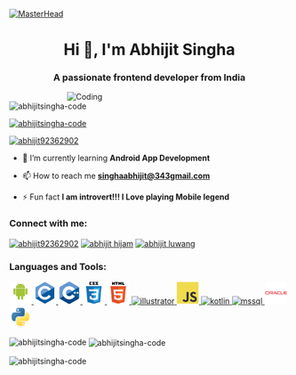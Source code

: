 [![MasterHead](https://https://1.bp.blogspot.com/-7A4WynwLsMw/XbBpCXG8fHI/AAAAAAAAMt4/uOa1bpLskYgrwGbllhSu2SDj_Mig8SXJQCLcBGAsYHQ/s1600/2000_600px.gif)](https://Abhijitsingha-code)



<h1 align="center">Hi 👋, I'm Abhijit Singha</h1>
<h3 align="center">A passionate frontend developer from India</h3>
<img align="right" alt="Coding" width="400" src="https://wallpapers.com/images/hd/think-about-coding-qlib86o7bz1fqbub-qlib86o7bz1fqbub.webp">

<p align="left"> <img src="https://komarev.com/ghpvc/?username=abhijitsingha-code&label=Profile%20views&color=0e75b6&style=flat" alt="abhijitsingha-code" /> </p>

<p align="left"> <a href="https://github.com/ryo-ma/github-profile-trophy"><img src="https://github-profile-trophy.vercel.app/?username=abhijitsingha-code" alt="abhijitsingha-code" /></a> </p>

<p align="left"> <a href="https://twitter.com/abhijit92362902" target="blank"><img src="https://img.shields.io/twitter/follow/abhijit92362902?logo=twitter&style=for-the-badge" alt="abhijit92362902" /></a> </p>

- 🌱 I’m currently learning **Android App Development**

- 📫 How to reach me **singhaabhijit@343gmail.com**

- ⚡ Fun fact **I am introvert!!! I Love playing Mobile legend**

<h3 align="left">Connect with me:</h3>
<p align="left">
<a href="https://twitter.com/abhijit92362902" target="blank"><img align="center" src="https://raw.githubusercontent.com/rahuldkjain/github-profile-readme-generator/master/src/images/icons/Social/twitter.svg" alt="abhijit92362902" height="30" width="40" /></a>
<a href="https://fb.com/abhijit hijam" target="blank"><img align="center" src="https://raw.githubusercontent.com/rahuldkjain/github-profile-readme-generator/master/src/images/icons/Social/facebook.svg" alt="abhijit hijam" height="30" width="40" /></a>
<a href="https://instagram.com/abhijit luwang" target="blank"><img align="center" src="https://raw.githubusercontent.com/rahuldkjain/github-profile-readme-generator/master/src/images/icons/Social/instagram.svg" alt="abhijit luwang" height="30" width="40" /></a>
</p>

<h3 align="left">Languages and Tools:</h3>
<p align="left"> <a href="https://developer.android.com" target="_blank" rel="noreferrer"> <img src="https://raw.githubusercontent.com/devicons/devicon/master/icons/android/android-original-wordmark.svg" alt="android" width="40" height="40"/> </a> <a href="https://www.cprogramming.com/" target="_blank" rel="noreferrer"> <img src="https://raw.githubusercontent.com/devicons/devicon/master/icons/c/c-original.svg" alt="c" width="40" height="40"/> </a> <a href="https://www.w3schools.com/cpp/" target="_blank" rel="noreferrer"> <img src="https://raw.githubusercontent.com/devicons/devicon/master/icons/cplusplus/cplusplus-original.svg" alt="cplusplus" width="40" height="40"/> </a> <a href="https://www.w3schools.com/css/" target="_blank" rel="noreferrer"> <img src="https://raw.githubusercontent.com/devicons/devicon/master/icons/css3/css3-original-wordmark.svg" alt="css3" width="40" height="40"/> </a> <a href="https://www.w3.org/html/" target="_blank" rel="noreferrer"> <img src="https://raw.githubusercontent.com/devicons/devicon/master/icons/html5/html5-original-wordmark.svg" alt="html5" width="40" height="40"/> </a> <a href="https://www.adobe.com/in/products/illustrator.html" target="_blank" rel="noreferrer"> <img src="https://www.vectorlogo.zone/logos/adobe_illustrator/adobe_illustrator-icon.svg" alt="illustrator" width="40" height="40"/> </a> <a href="https://developer.mozilla.org/en-US/docs/Web/JavaScript" target="_blank" rel="noreferrer"> <img src="https://raw.githubusercontent.com/devicons/devicon/master/icons/javascript/javascript-original.svg" alt="javascript" width="40" height="40"/> </a> <a href="https://kotlinlang.org" target="_blank" rel="noreferrer"> <img src="https://www.vectorlogo.zone/logos/kotlinlang/kotlinlang-icon.svg" alt="kotlin" width="40" height="40"/> </a> <a href="https://www.microsoft.com/en-us/sql-server" target="_blank" rel="noreferrer"> <img src="https://www.svgrepo.com/show/303229/microsoft-sql-server-logo.svg" alt="mssql" width="40" height="40"/> </a> <a href="https://www.oracle.com/" target="_blank" rel="noreferrer"> <img src="https://raw.githubusercontent.com/devicons/devicon/master/icons/oracle/oracle-original.svg" alt="oracle" width="40" height="40"/> </a> <a href="https://www.python.org" target="_blank" rel="noreferrer"> <img src="https://raw.githubusercontent.com/devicons/devicon/master/icons/python/python-original.svg" alt="python" width="40" height="40"/> </a> </p>

<p><img align="left" src="https://github-readme-stats.vercel.app/api/top-langs?username=abhijitsingha-code&show_icons=true&locale=en&layout=compact" alt="abhijitsingha-code" /></p>

<p>&nbsp;<img align="center" src="https://github-readme-stats.vercel.app/api?username=abhijitsingha-code&show_icons=true&locale=en" alt="abhijitsingha-code" /></p>

<p><img align="center" src="https://github-readme-streak-stats.herokuapp.com/?user=abhijitsingha-code&" alt="abhijitsingha-code" /></p>
